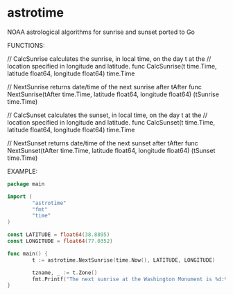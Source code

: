 astrotime
=========

NOAA astrological algorithms for sunrise and sunset ported to Go


FUNCTIONS:

// CalcSunrise calculates the sunrise, in local time, on the day t at the 
// location specified in longitude and latitude.
func CalcSunrise(t time.Time, latitude float64, longitude float64) time.Time

// NextSunrise returns date/time of the next sunrise after tAfter
func NextSunrise(tAfter time.Time, latitude float64, longitude float64) (tSunrise time.Time)

// CalcSunset calculates the sunset, in local time,  on the day t at the 
// location specified in longitude and latitude.
func CalcSunset(t time.Time, latitude float64, longitude float64) time.Time

// NextSunset returns date/time of the next sunset after tAfter
func NextSunset(tAfter time.Time, latitude float64, longitude float64) (tSunset time.Time)


EXAMPLE:

```go
package main

import (
        "astrotime"
        "fmt"
        "time"
)

const LATITUDE = float64(38.8895)
const LONGITUDE = float64(77.0352)

func main() {
        t := astrotime.NextSunrise(time.Now(), LATITUDE, LONGITUDE)

        tzname, _ := t.Zone()
        fmt.Printf("The next sunrise at the Washington Monument is %d:%02d %s on %d/%d/%d.\n", t.Hour(), t.Minute(), tzname, t.Month(), t.Day(), t.Year())
}
```
